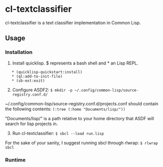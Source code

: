 # cl-textclassifier

cl-textclassifier is a text classifier implementation in Common Lisp.

## Usage

### Installation

1. Install quicklisp. $ represents a bash shell and * an Lisp REPL.
```$ wget http://beta.quicklisp.org/quicklisp.lisp && sbcl --load quicklisp.lisp
   * (quicklisp-quickstart:install)
   * (ql:add-to-init-file)
   * (sb-ext:exit)
```


2. Configure ASDF2:
```$ mkdir -p ~/.config/common-lisp/source-registry.conf.d/```

~/.config/common-lisp/source-registry.conf.d/projects.conf should
contain the following contents:
```(:tree (:home "Documents/lisp/"))```

"Documents/lisp/" is a path relative to your home directory that ASDF
will search for lisp projects in.

3. Run cl-textclassifier:
```$ sbcl --load run.lisp```

For the sake of your sanity, I suggest running sbcl through rlwrap:
```$ rlwrap sbcl```

### Runtime

